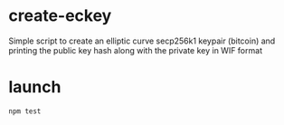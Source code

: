 # create-eckey

Simple script to create an elliptic curve secp256k1 keypair (bitcoin) and printing the public key hash along with the private key in WIF format

# launch

`npm test`

